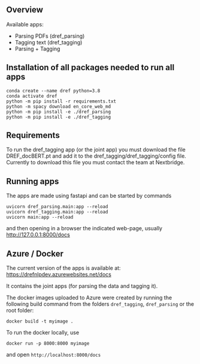 ## Overview

Available apps:

- Parsing PDFs (dref_parsing)
- Tagging text (dref_tagging)
- Parsing + Tagging

## Installation of all packages needed to run all apps

```
conda create --name dref python=3.8
conda activate dref
python -m pip install -r requirements.txt
python -m spacy download en_core_web_md
python -m pip install -e ./dref_parsing
python -m pip install -e ./dref_tagging
```

## Requirements

To run the dref_tagging app (or the joint app) you must download the file DREF_docBERT.pt 
and add it to the dref_tagging/dref_tagging/config file.
Currently to download this file you must contact the team at Nextbridge. 

## Running apps

The apps are made using fastapi and can be started by commands
```
uvicorn dref_parsing.main:app --reload
uvicorn dref_tagging.main:app --reload
uvicorn main:app --reload
```
and then opening in a browser the indicated web-page,
usually http://127.0.0.1:8000/docs 

## Azure / Docker

The current version of the apps is available at:
https://drefnlpdev.azurewebsites.net/docs

It contains the joint apps (for parsing the data and tagging it).

The docker images uploaded to Azure were created 
by running the following build command from the folders 
```dref_tagging```, ```dref_parsing``` or the root folder:

```docker build -t myimage . ```

To run the docker locally, use

```docker run -p 8000:8000 myimage```

and open ```http://localhost:8000/docs```


